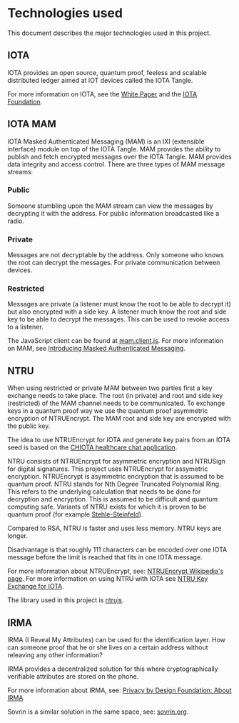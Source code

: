 # Technologies used

This document describes the major technologies used in this project.

## IOTA

IOTA provides an open source, quantum proof, feeless and scalable distributed ledger aimed at IOT devices called the IOTA Tangle.

For more information on IOTA, see the [White Paper](https://iotatoken.com/IOTA_Whitepaper.pdf) and the [IOTA Foundation](https://www.iota.org/).

## IOTA MAM

IOTA Masked Authenticated Messaging (MAM) is an IXI (extensible interface) module on top of the IOTA Tangle. MAM provides the ability to publish and fetch encrypted messages over the IOTA Tangle. MAM provides data integrity and access control. There are three types of MAM message streams:

### Public
Someone stumbling upon the MAM stream can view the messages by decrypting it with the address. For public information broadcasted like a radio.

### Private
Messages are not decryptable by the address. Only someone who knows the root can decrypt the messages. For private communication between devices.

### Restricted
Messages are private (a listener must know the root to be able to decrypt it) but also encrypted with a side key. A listener much know the root and side key to be able to decrypt the messages. This can be used to revoke access to a listener.

The JavaScript client can be found at [mam.client.js](https://www.github.com/iotaledger/mam.client.js).
For more information on MAM, see [Introducing Masked Authenticated Messaging](https://blog.iota.org/introducing-masked-authenticated-messaging-e55c1822d50e).

## NTRU

When using restricted or private MAM between two parties first a key exchange needs to take place. The root (in private) and root and side key (restricted) of the MAM channel needs to be communicated. To exchange keys in a quantum proof way we use the quantum proof asymmetric encryption of NTRUEncrypt. The MAM root and side key are encrypted with the public key.

The idea to use NTRUEncrypt for IOTA and generate key pairs from an IOTA seed is based on the [CHIOTA healthcare chat application](https://github.com/Noc2/Chiota/wiki/NTRU-Key-Exchange-for-IOTA]).

NTRU consists of NTRUEncrypt for asymmetric encryption and NTRUSign for digital signatures. This project uses NTRUEncrypt for assymetric encryption. NTRUEncrypt is asymmetric encryption that is assumed to be quantum proof. NTRU stands for Nth Degree Truncated Polynomial Ring. This refers to the underlying calculation that needs to be done for decryption and encryption. This is assumed to be difficult and quantum computing safe. Variants of NTRU exists for which it is proven to be quantum proof (for example [Stehle-Steinfeld](https://www.iacr.org/archive/eurocrypt2011/66320027/66320027.pdf)).

Compared to RSA, NTRU is faster and uses less memory. NTRU keys are longer.

Disadvantage is that roughly 111 characters can be encoded over one IOTA message before the limit is reached that fits in one IOTA message.

For more information about NTRUEncrypt, see: [NTRUEncrypt Wikipedia's page](https://en.wikipedia.org/wiki/NTRUEncrypt). For more information on using NTRU with IOTA see [NTRU Key Exchange for IOTA](https://github.com/Noc2/Chiota/wiki/NTRU-Key-Exchange-for-IOTA).

The library used in this project is [ntrujs](https://github.com/IDWMaster/ntrujs).

## IRMA

IRMA (I Reveal My Attributes) can be used for the identification layer. How can someone proof that he or she lives on a certain address without releaving any other information?

IRMA provides a decentralized solution for this where cryptographically verifiable attributes are stored on the phone.

For more information about IRMA, see: [Privacy by Design Foundation: About IRMA](https://privacybydesign.foundation/irma/)

Sovrin is a similar solution in the same space, see: [sovrin.org](https://sovrin.org).
